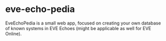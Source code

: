 # eve-echo-pedia
EveEchoPedia is a small web app, focused on creating your own database of known systems in EVE Echoes (might be applicable as well for EVE Online).
